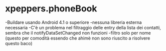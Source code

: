 # xpeppers.phoneBook

-Buildare usando Android 4.1 o superiore
-nessuna libreria esterna necessaria
-C'è un problema nel filtraggio delle entry della lista dei contatti, sembra che il notifyDataSetChanged non funzioni
  -filtro solo per nome (questo per comodità essendo che ahimè non sono riuscito a risolvere questo baco)
